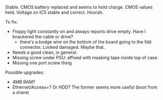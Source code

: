 Stable.  CMOS battery replaced and seems to hold charge.  CMOS values held.  Voltage on IC5 stable and correct.  Hoorah.

To fix:
- Floppy light constantly on and always reports drive empty.  Have I knackered the cable or drive?
	- there's a bodge wire on the bottom of the board going to the fdd connector.  Looked damaged.  Maybe that.
- Needs a good clean, in general.
- Missing screw under PSU: affixed with masking tape inside top of case.
- Missing one port screw thing

Possible upgrades:
- 4MB RAM?
- Ethernet/Access+?  Or HDD?  The former seems more useful (boot from a share)
